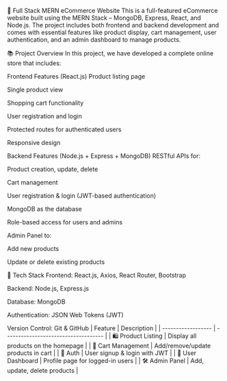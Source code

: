 🛒 Full Stack MERN eCommerce Website
This is a full-featured eCommerce website built using the MERN Stack – MongoDB, Express, React, and Node.js. The project includes both frontend and backend development and comes with essential features like product display, cart management, user authentication, and an admin dashboard to manage products.

📚 Project Overview
In this project, we have developed a complete online store that includes:

Frontend Features (React.js)
Product listing page

Single product view

Shopping cart functionality

User registration and login

Protected routes for authenticated users

Responsive design

Backend Features (Node.js + Express + MongoDB)
RESTful APIs for:

Product creation, update, delete

Cart management

User registration & login (JWT-based authentication)

MongoDB as the database

Role-based access for users and admins

Admin Panel to:

Add new products

Update or delete existing products

🚀 Tech Stack
Frontend: React.js, Axios, React Router, Bootstrap

Backend: Node.js, Express.js

Database: MongoDB 

Authentication: JSON Web Tokens (JWT)

Version Control: Git & GitHub
| Feature            | Description                          |
| ------------------ | ------------------------------------ |
| 🛍 Product Listing | Display all products on the homepage |
| 🛒 Cart Management | Add/remove/update products in cart   |
| 🔐 Auth            | User signup & login with JWT         |
| 👤 User Dashboard  | Profile page for logged-in users     |
| 🛠 Admin Panel     | Add, update, delete products         |
